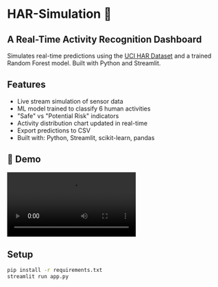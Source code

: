 # HAR-Simulation 🏃 
## A Real-Time Activity Recognition Dashboard

Simulates real-time predictions using the [UCI HAR Dataset](https://archive.ics.uci.edu/dataset/240/human+activity+recognition+using+smartphones) and a trained Random Forest model. Built with Python and Streamlit.

## Features
- Live stream simulation of sensor data
- ML model trained to classify 6 human activities
- "Safe" vs "Potential Risk" indicators
- Activity distribution chart updated in real-time
- Export predictions to CSV
- Built with: Python, Streamlit, scikit-learn, pandas

## 🎥 Demo
![Demo](assets/demo.mov)

## Setup

```bash
pip install -r requirements.txt
streamlit run app.py
